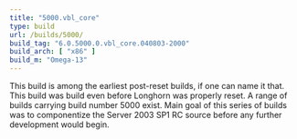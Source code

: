 ```yaml
---
title: "5000.vbl_core"
type: build
url: /builds/5000/
build_tag: "6.0.5000.0.vbl_core.040803-2000"
build_arch: [ "x86" ]
build_m: "Omega-13"
---
```


This build is among the earliest post-reset builds, if one can name it that. This build was build even before Longhorn was properly reset. A range of builds carrying build number 5000 exist. Main goal of this series of builds was to componentize the Server 2003 SP1 RC source before any further development would begin.